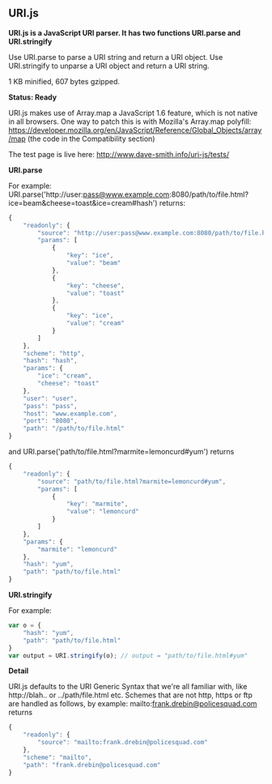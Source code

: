 URI.js
------
__URI.js is a JavaScript URI parser. It has two functions URI.parse and URI.stringify__

Use URI.parse to parse a URI string and return a URI object. Use URI.stringify to unparse a URI object and return a URI string.

1 KB minified, 607 bytes gzipped.

__Status: Ready__

URI.js makes use of Array.map a JavaScript 1.6 feature, which is not native in all browsers.
One way to patch this is with Mozilla's Array.map polyfill: https://developer.mozilla.org/en/JavaScript/Reference/Global_Objects/array/map (the code in the Compatibility section)

The test page is live here: http://www.dave-smith.info/uri-js/tests/

__URI.parse__

For example: URI.parse('http://user:pass@www.example.com:8080/path/to/file.html?ice=beam&cheese=toast&ice=cream#hash') returns:

``` js
{
    "readonly": {
        "source": "http://user:pass@www.example.com:8080/path/to/file.html?ice=beam&cheese=toast&ice=cream#hash",
        "params": [
            {
                "key": "ice",
                "value": "beam"
            },
            {
                "key": "cheese",
                "value": "toast"
            },
            {
                "key": "ice",
                "value": "cream"
            }
        ]
    },
    "scheme": "http",
    "hash": "hash",
    "params": {
        "ice": "cream",
        "cheese": "toast"
    },
    "user": "user",
    "pass": "pass",
    "host": "www.example.com",
    "port": "8080",
    "path": "/path/to/file.html"
}
```

and URI.parse('path/to/file.html?marmite=lemoncurd#yum') returns

``` js
{
    "readonly": {
        "source": "path/to/file.html?marmite=lemoncurd#yum",
        "params": [
            {
                "key": "marmite",
                "value": "lemoncurd"
            }
        ]
    },
    "params": {
        "marmite": "lemoncurd"
    },
    "hash": "yum",
    "path": "path/to/file.html"
}
```

__URI.stringify__

For example:

``` js
var o = {
    "hash": "yum",
    "path": "path/to/file.html"
}
var output = URI.stringify(o); // output = "path/to/file.html#yum"
```

__Detail__

URI.js defaults to the URI Generic Syntax that we're all familiar with, 
like http://blah.. or ../path/file.html etc. Schemes that are not
http, https or ftp are handled as follows, by example: mailto:frank.drebin@policesquad.com 
returns

``` js
{
    "readonly": {
        "source": "mailto:frank.drebin@policesquad.com"
    },
    "scheme": "mailto",
    "path": "frank.drebin@policesquad.com"
}
```

